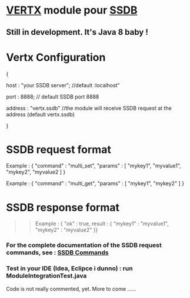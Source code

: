 # [VERTX](http://vertx.io/) module pour [SSDB](http://ssdb.io/)

## Still in development. It's Java 8 baby !

# Vertx Configuration

<p>{</p>
<p>host : "your SSDB server"; //default :localhost"</p>
<p>port : 8888;  // default SSDB port 8888</p>
<p>address : "vertx.ssdb" //the module will receive SSDB request at the address (default vertx.ssdb)</p>
<p>}</p>

# SSDB request format

<p>Example : { "command" : "multi_set", "params" : [ "mykey1", "myvalue1", "mykey2", "myvalue2 ] }</p>
<p>Example : { "command" : "multi_get", "params" : [ "mykey1", "mykey2" ] }</p>

# SSDB response format

>>Example : { "ok" : true, result : { "mykey1" : "myvalue1", "mykey2" : "myvalue2" }}

### For the complete documentation of the SSDB request commands, see : [SSDB Commands](http://ssdb.io/docs/php/index.html)

### Test in your IDE (Idea, Eclipce i dunno) : run ModuleIntegrationTest.java

Code is not really commented, yet.
More to come ......

